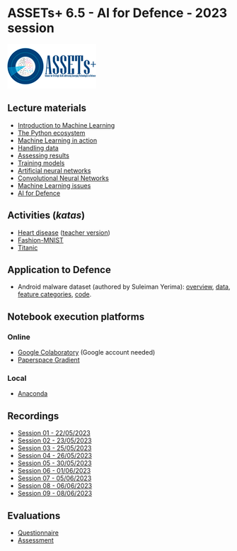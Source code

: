 # ASSETs+ 6.5 - AI for Defence - 2023 session

[![ASSETs+ logo](assetsplus_logo.png)](https://assets-plus.eu/)

## Lecture materials

- [Introduction to Machine Learning](https://www.bpesquet.fr/mlhandbook/overview/introduction_to_machine_learning.html)
- [The Python ecosystem](https://www.bpesquet.fr/mlhandbook/tools/python_ecosystem.html)
- [Machine Learning in action](https://www.bpesquet.fr/mlhandbook/overview/machine_learning_in_action.html)
- [Handling data](https://www.bpesquet.fr/mlhandbook/fundamentals/handling_data.html)
- [Assessing results](https://www.bpesquet.fr/mlhandbook/fundamentals/assessing_results.html)
- [Training models](https://www.bpesquet.fr/mlhandbook/fundamentals/training_models.html)
- [Artificial neural networks](https://www.bpesquet.fr/mlhandbook/algorithms/artificial_neural_networks.html)
- [Convolutional Neural Networks](https://www.bpesquet.fr/mlhandbook/algorithms/convolutional_neural_networks.html)
- [Machine Learning issues](https://www.bpesquet.fr/mlhandbook/engineering/machine_learning_issues.html)
- [AI for Defence](https://www.bpesquet.fr/slides/ai-for-defence/)

## Activities (*katas*)

- [Heart disease](https://www.bpesquet.fr/mlkatas/training/heart_disease.html) ([teacher version](activities/heart_disease.ipynb))
- [Fashion-MNIST](https://www.bpesquet.fr/mlkatas/training/fashion_mnist.html)
- [Titanic](https://www.bpesquet.fr/mlkatas/training/titanic.html)

## Application to Defence

- Android malware dataset (authored by Suleiman Yerima): [overview](https://www.kaggle.com/datasets/shashwatwork/android-malware-dataset-for-machine-learning), [data](data/drebin-215-dataset-5560malware-9476-benign.csv), [feature categories](data/dataset-features-categories.csv), [code](activities/android_malware.ipynb).

## Notebook execution platforms

### Online

- [Google Colaboratory](https://colab.research.google.com/) (Google account needed)
- [Paperspace Gradient](https://www.paperspace.com/gradient/notebooks)

### Local

- [Anaconda](https://www.anaconda.com/download/)

## Recordings

- [Session 01 - 22/05/2023](https://github.com/ensc-fc/ai4d2023/raw/main/recordings/session01.mp4)
- [Session 02 - 23/05/2023](https://github.com/ensc-fc/ai4d2023/raw/main/recordings/session02.mp4)
- [Session 03 - 25/05/2023](https://github.com/ensc-fc/ai4d2023/raw/main/recordings/session03.mp4)
- [Session 04 - 26/05/2023](https://github.com/ensc-fc/ai4d2023/raw/main/recordings/session04.mp4)
- [Session 05 - 30/05/2023](https://github.com/ensc-fc/ai4d2023/raw/main/recordings/session05.mp4)
- [Session 06 - 01/06/2023](https://github.com/ensc-fc/ai4d2023/raw/main/recordings/session06.mp4)
- [Session 07 - 05/06/2023](https://github.com/ensc-fc/ai4d2023/raw/main/recordings/session07.mp4)
- [Session 08 - 06/06/2023](https://filesender.renater.fr/?s=download&token=32513b81-0e8a-4c6c-ab0e-55b2676ed3a8)
- [Session 09 - 08/06/2023](https://filesender.renater.fr/?s=download&token=9ea12860-fd54-46a1-aa11-94ee5cce7846)

## Evaluations

- [Questionnaire](https://e7u7nqv7tnb.typeform.com/to/aqsGHtTF)
- [Assessment](https://app.wooclap.com/ECMTJU/questionnaires/647f38063c74760e05029476)
